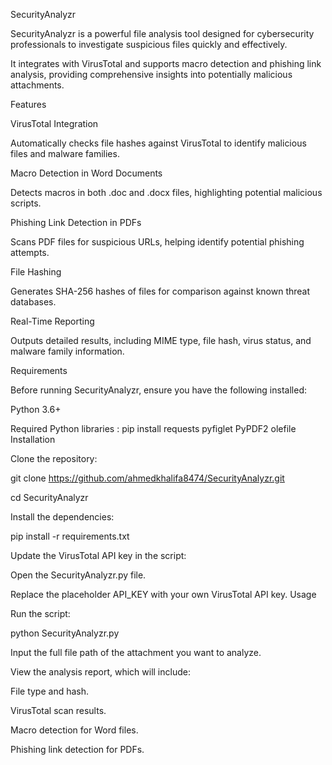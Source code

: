 SecurityAnalyzr

SecurityAnalyzr is a powerful file analysis tool designed for cybersecurity professionals to investigate suspicious files quickly and effectively.

 It integrates with VirusTotal and supports macro detection and phishing link analysis, providing comprehensive insights into potentially malicious attachments.

Features

VirusTotal Integration

Automatically checks file hashes against VirusTotal to identify malicious files and malware families.

Macro Detection in Word Documents

Detects macros in both .doc and .docx files, highlighting potential malicious scripts.

Phishing Link Detection in PDFs

Scans PDF files for suspicious URLs, helping identify potential phishing attempts.

File Hashing

Generates SHA-256 hashes of files for comparison against known threat databases.

Real-Time Reporting

Outputs detailed results, including MIME type, file hash, virus status, and malware family information.

Requirements

Before running SecurityAnalyzr, ensure you have the following installed:

Python 3.6+

Required Python libraries
:
pip install requests pyfiglet PyPDF2 olefile
Installation

Clone the repository:

git clone https://github.com/ahmedkhalifa8474/SecurityAnalyzr.git

cd SecurityAnalyzr

Install the dependencies:

pip install -r requirements.txt

Update the VirusTotal API key in the script:

Open the SecurityAnalyzr.py file.

Replace the placeholder API_KEY with your own VirusTotal API key.
Usage

Run the script:

python SecurityAnalyzr.py

Input the full file path of the attachment you want to analyze.

View the analysis report, which will include:

File type and hash.

VirusTotal scan results.

Macro detection for Word files.

Phishing link detection for PDFs.
